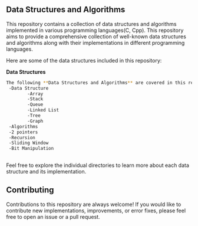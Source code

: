 ## **Data Structures and Algorithms**

This repository contains a collection of data structures and algorithms implemented in various programming languages(C, Cpp).  This repository aims to provide a comprehensive collection of well-known data structures and algorithms along with their implementations in different programming languages.

Here are some of the data structures included in this repository:

**Data Structures**
```sh
The following **Data Structures and Algorithms** are covered in this repository:
 -Data Structure
        -Array
        -Stack
        -Queue
        -Linked List
        -Tree
        -Graph
 -Algorithms
 -2 pointers
 -Recursion
 -Sliding Window
 -Bit Manipulation
 
 ```

Feel free to explore the individual directories to learn more about each data structure and its implementation.

## Contributing

Contributions to this repository are always welcome! If you would like to contribute new implementations, improvements, or error fixes, please feel free to open an issue or a pull request.
